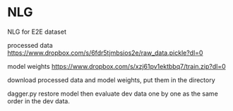 # NLG
NLG for E2E dataset 

processed data https://www.dropbox.com/s/6fdr5tjmbsios2e/raw_data.pickle?dl=0

model weights https://www.dropbox.com/s/xzj61pv1ektbbq7/train.zip?dl=0

download processed data and model weights, put them in the directory

dagger.py restore model then evaluate dev data one by one as the same order in the dev data. 



